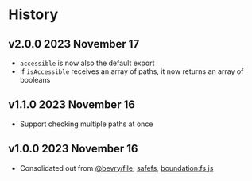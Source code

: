 # History

## v2.0.0 2023 November 17

-   `accessible` is now also the default export
-   If `isAccessible` receives an array of paths, it now returns an array of booleans

## v1.1.0 2023 November 16

-   Support checking multiple paths at once

## v1.0.0 2023 November 16

-   Consolidated out from [@bevry/file](https://github.com/bevry/file), [safefs](https://github.com/bevry/safefs), [boundation:fs.js](https://github.com/bevry/boundation/blob/HEAD/source/fs.js)
